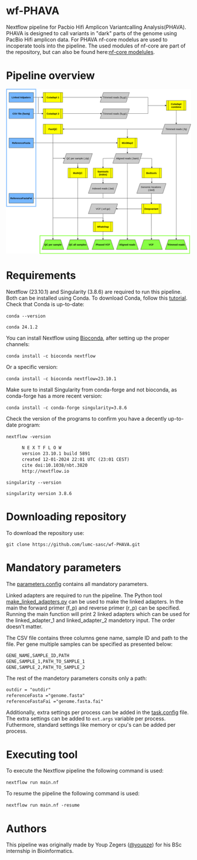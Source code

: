 # wf-PHAVA
Nextflow pipeline for Pacbio Hifi Amplicon Variantcalling Analysis(PHAVA). PHAVA is designed to call variants in "dark" parts of the genome using PacBio Hifi amplicon data. 
For PHAVA nf-core modelus are used to incoperate tools into the pipeline. The used modules of nf-core are part of the repository, but can also be found here:[nf-core modelules](https://nf-co.re/modules).

# Pipeline overview
![Pipeline overview](https://github.com/lumc-sasc/wf-PHAVA/blob/main/docs/Opzet_pipeline_algemeen.drawio.png)


# Requirements
Nextflow (23.10.1) and Singularity (3.8.6) are required to run this pipeline. Both can be installed using Conda. To download Conda, follow this [tutorial](https://docs.conda.io/projects/conda/en/latest/user-guide/install/linux.html). Check that Conda is up-to-date:

`conda --version`

```plaintext
conda 24.1.2
```

You can install Nextflow using [Bioconda](https://bioconda.github.io/), after setting up the proper channels: 

`conda install -c bioconda nextflow`

Or a specific version:

`conda install -c bioconda nextflow=23.10.1`

Make sure to install Singularity from conda-forge and not bioconda, as conda-forge has a more recent version:

`conda install -c conda-forge singularity=3.8.6`

Check the version of the programs to confirm you have a decently up-to-date program:

`nextflow -version`

```plaintext
      N E X T F L O W
      version 23.10.1 build 5891
      created 12-01-2024 22:01 UTC (23:01 CEST)
      cite doi:10.1038/nbt.3820
      http://nextflow.io
```

`singularity --version`

```plaintext
singularity version 3.8.6
```


# Downloading repository
To download the repository use: 
```plaintext
git clone https://github.com/lumc-sasc/wf-PHAVA.git
```
# Mandatory parameters
The [parameters.config](https://github.com/lumc-sasc/wf-PHAVA/blob/main/config/parameters.config) contains all mandatory parameters.

Linked adapters are required to run the pipeline. The Python tool [make_linked_adapters.py](https://github.com/lumc-sasc/wf-PHAVA/blob/main/bin/make_linked_adapter.py) can be used to make the linked adapters. In the main the forward primer (f_p) and reverse primer (r_p) can be specified. Running the main function will print 2 linked adapters which can be used for the linked_adapter_1 and linked_adapter_2 mandetory input. The order doesn't matter.

The CSV file contains three columns gene name, sample ID and path to the file. Per gene multiple samples can be specified as presented below:

```plaintext
GENE_NAME,SAMPLE_ID,PATH
GENE,SAMPLE_1,PATH_TO_SAMPLE_1
GENE,SAMPLE_2,PATH_TO_SAMPLE_2
```

The rest of the mandetory parameters consits only a path:

```plaintext
outdir = "outdir"
referenceFasta ="genome.fasta"
referenceFastaFai ="genome.fasta.fai"
```
Additionally, extra settings per process can be added in the [task.config](https://github.com/lumc-sasc/wf-PHAVA/blob/main/config/task.config) file. The extra settings can be added to `ext.args` variable per process. Futhermore, standard settings like memory or cpu's can be added per process. 


# Executing tool
To execute the Nextflow pipeline the following command is used:

`nextflow run main.nf`

To resume the pipeline the following command is used:

`nextflow run main.nf -resume`


# Authors
This pipeline was originally made by Youp Zegers ([@youpze](https://github.com/youpze)) for his BSc internship in Bioinformatics.
